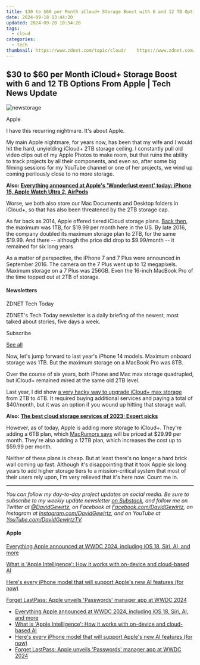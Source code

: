 ```yaml
---
title: $30 to $60 per Month iCloud+ Storage Boost with 6 and 12 TB Options From Apple | Tech News Update
date: 2024-09-18 13:44:20
updated: 2024-09-20 10:54:26
tags:
  - cloud
categories:
  - tech
thumbnail: https://www.zdnet.com/topic/cloud/    https://www.zdnet.com/a/img/resize/2ca4a678315a711a487b537dbf23a5d9bcd7a5d2/2023/09/12/ace57ee1-b23d-4367-899a-53bfeef7d017/newstorage.jpg?width=170&height=96&fit=crop&auto=webp
---
```


## $30 to $60 per Month iCloud+ Storage Boost with 6 and 12 TB Options From Apple | Tech News Update

![newstorage](https://www.zdnet.com/a/img/resize/36a74e6692189eeb14881a22fa0b6829ba3e65b7/2023/09/12/ace57ee1-b23d-4367-899a-53bfeef7d017/newstorage.jpg?auto=webp&width=1280)

Apple

I have this recurring nightmare. It's about Apple.

My main Apple nightmare, for years now, has been that my wife and I would hit the hard, unyielding iCloud+ 2TB storage ceiling. I constantly pull old video clips out of my Apple Photos to make room, but that ruins the ability to track projects by all their components, and even so, after some big filming sessions for my YouTube channel or one of her projects, we wind up coming perilously close to no more storage. 

**Also: [Everything announced at Apple's 'Wonderlust event' today: iPhone 15, Apple Watch Ultra 2, AirPods](https://www.zdnet.com/article/everything-announced-at-apples-wonderlust-event-today-iphone-15-apple-watch-ultra-2-airpods/)**

Worse, we both also store our Mac Documents and Desktop folders in iCloud+, so that has also been threatened by the 2TB storage cap. 

As far back as 2014, Apple offered tiered iCloud storage plans. [Back then](https://web.archive.org/web/20150226120424/http://support.apple.com/en-us/HT201238), the maximum was 1TB, for $19.99 per month here in the US. By late 2016, the company doubled its maximum storage plan to 2TB, for the same $19.99\. And there -- although the price did drop to $9.99/month -- it remained for six long years 

As a matter of perspective, the iPhone 7 and 7 Plus were announced in September 2016\. The camera on the 7 Plus went up to 12 megapixels. Maximum storage on a 7 Plus was 256GB. Even the 16-inch MacBook Pro of the time topped out at 2TB of storage. 

#### Newsletters

ZDNET Tech Today

ZDNET's Tech Today newsletter is a daily briefing of the newest, most talked about stories, five days a week.

 Subscribe

[See all](https://www.zdnet.com/newsletters/)

Now, let's jump forward to last year's iPhone 14 models. Maximum onboard storage was 1TB. But the maximum storage on a MacBook Pro was 8TB. 

Over the course of six years, both iPhone and Mac max storage quadrupled, but iCloud+ remained mired at the same old 2TB level. 

Last year, I did show [a very hacky way to upgrade iCloud+ max storage](https://www.zdnet.com/article/the-secret-hidden-way-you-can-double-apples-maximum-2tb-icloud-storage-limit/) from 2TB to 4TB. It required buying additional services and paying a total of $40/month, but it was an option if you wound up hitting that storage wall. 

**Also: [The best cloud storage services of 2023: Expert picks](https://www.zdnet.com/article/best-cloud-storage/)**

However, as of today, Apple is adding more storage to iCloud+. They're adding a 6TB plan, which [MacRumors says](https://9to5mac.com/2023/09/12/new-icloud-big-pricey-storage-tiers/) will be priced at $29.99 per month. They're also adding a 12TB plan, which increases the cost up to $59.99 per month. 

Neither of these plans is cheap. But at least there's no longer a hard brick wall coming up fast. Although it's disappointing that it took Apple six long years to add higher storage tiers to a mission-critical system that most of their users rely upon, I'm very relieved that it's here now. Count me in. 

---

_You can follow my day-to-day project updates on social media. Be sure to subscribe to my weekly update newsletter [on Substack](https://advancedgeekery.substack.com/), and follow me on Twitter at [@DavidGewirtz](https://twitter.com/davidgewirtz), on Facebook at [Facebook.com/DavidGewirtz](https://www.facebook.com/davidgewirtz), on Instagram at [Instagram.com/DavidGewirtz](https://www.instagram.com/DavidGewirtz/), and on YouTube at [YouTube.com/DavidGewirtzTV](https://www.youtube.com/user/DavidGewirtzTV)._

#### Apple

[Everything Apple announced at WWDC 2024, including iOS 18, Siri, AI, and more](https://www.zdnet.com/article/every-new-feature-apple-unveiled-for-iphone-ipad-mac-and-more-this-fall-including-ai/ "Everything Apple announced at WWDC 2024, including iOS 18, Siri, AI, and more")

[What is 'Apple Intelligence': How it works with on-device and cloud-based AI](https://www.zdnet.com/article/what-is-apple-intelligence-everything-to-know-about-ai-features-coming-to-iphones-macs-and-ipads/ "What is 'Apple Intelligence': How it works with on-device and cloud-based AI")

[Here's every iPhone model that will support Apple's new AI features (for now)](https://www.zdnet.com/article/ios-18-1-update-every-iphone-model-that-will-support-apples-new-ai-features-for-now/ "Here's every iPhone model that will support Apple's new AI features (for now)")

[Forget LastPass: Apple unveils 'Passwords' manager app at WWDC 2024](https://www.zdnet.com/article/forget-lastpass-apple-unveils-passwords-manager-app-at-wwdc-2024/ "Forget LastPass: Apple unveils 'Passwords' manager app at WWDC 2024")

* [Everything Apple announced at WWDC 2024, including iOS 18, Siri, AI, and more](https://www.zdnet.com/article/every-new-feature-apple-unveiled-for-iphone-ipad-mac-and-more-this-fall-including-ai/ "Everything Apple announced at WWDC 2024, including iOS 18, Siri, AI, and more")
* [What is 'Apple Intelligence': How it works with on-device and cloud-based AI](https://www.zdnet.com/article/what-is-apple-intelligence-everything-to-know-about-ai-features-coming-to-iphones-macs-and-ipads/ "What is 'Apple Intelligence': How it works with on-device and cloud-based AI")
* [Here's every iPhone model that will support Apple's new AI features (for now)](https://www.zdnet.com/article/ios-18-1-update-every-iphone-model-that-will-support-apples-new-ai-features-for-now/ "Here's every iPhone model that will support Apple's new AI features (for now)")
* [Forget LastPass: Apple unveils 'Passwords' manager app at WWDC 2024](https://www.zdnet.com/article/forget-lastpass-apple-unveils-passwords-manager-app-at-wwdc-2024/ "Forget LastPass: Apple unveils 'Passwords' manager app at WWDC 2024")

<ins class="adsbygoogle"
     style="display:block"
     data-ad-format="autorelaxed"
     data-ad-client="ca-pub-7571918770474297"
     data-ad-slot="1223367746"></ins>



<ins class="adsbygoogle"
     style="display:block"
     data-ad-client="ca-pub-7571918770474297"
     data-ad-slot="8358498916"
     data-ad-format="auto"
     data-full-width-responsive="true"></ins>
